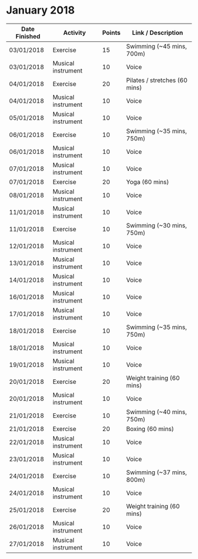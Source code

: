 # January 2018

| Date Finished | Activity | Points | Link / Description |
| ------------- | -------- | ------ | ----- |
| 03/01/2018 | Exercise | 15 | Swimming (~45 mins, 700m) |
| 03/01/2018 | Musical instrument | 10 | Voice |
| 04/01/2018 | Exercise | 20 | Pilates / stretches (60 mins) |
| 04/01/2018 | Musical instrument | 10 | Voice |
| 05/01/2018 | Musical instrument | 10 | Voice |
| 06/01/2018 | Exercise | 10 | Swimming (~35 mins, 750m) |
| 06/01/2018 | Musical instrument | 10 | Voice |
| 07/01/2018 | Musical instrument | 10 | Voice |
| 07/01/2018 | Exercise | 20 | Yoga (60 mins) |
| 08/01/2018 | Musical instrument | 10 | Voice |
| 11/01/2018 | Musical instrument | 10 | Voice |
| 11/01/2018 | Exercise | 10 | Swimming (~30 mins, 750m) |
| 12/01/2018 | Musical instrument | 10 | Voice |
| 13/01/2018 | Musical instrument | 10 | Voice |
| 14/01/2018 | Musical instrument | 10 | Voice |
| 16/01/2018 | Musical instrument | 10 | Voice |
| 17/01/2018 | Musical instrument | 10 | Voice |
| 18/01/2018 | Exercise | 10 | Swimming (~35 mins, 750m) |
| 18/01/2018 | Musical instrument | 10 | Voice |
| 19/01/2018 | Musical instrument | 10 | Voice |
| 20/01/2018 | Exercise | 20 | Weight training (60 mins) |
| 20/01/2018 | Musical instrument | 10 | Voice |
| 21/01/2018 | Exercise | 10 | Swimming (~40 mins, 750m) |
| 21/01/2018 | Exercise | 20 | Boxing (60 mins) |
| 22/01/2018 | Musical instrument | 10 | Voice |
| 23/01/2018 | Musical instrument | 10 | Voice |
| 24/01/2018 | Exercise | 10 | Swimming (~37 mins, 800m) |
| 24/01/2018 | Musical instrument | 10 | Voice |
| 25/01/2018 | Exercise | 20 | Weight training (60 mins) |
| 26/01/2018 | Musical instrument | 10 | Voice |
| 27/01/2018 | Musical instrument | 10 | Voice |

